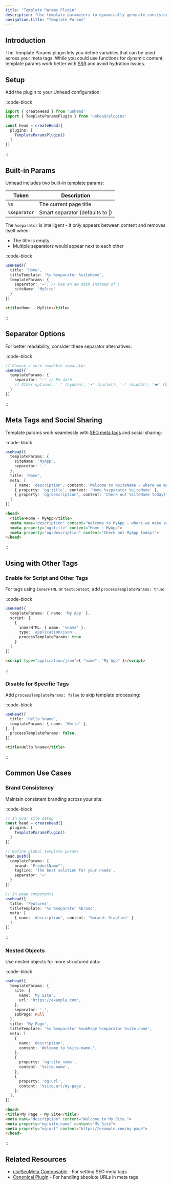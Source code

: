 ```yaml
---
title: "Template Params Plugin"
description: "Use template parameters to dynamically generate consistent meta tags across your site"
navigation.title: "Template Params"
---
```


## Introduction

The Template Params plugin lets you define variables that can be used across your meta tags. While you could use functions for dynamic content, template params work better with [SSR](/setup/ssr/how-it-works) and avoid hydration issues.

## Setup

Add the plugin to your Unhead configuration:

::code-block
```ts [Input]
import { createHead } from 'unhead'
import { TemplateParamsPlugin } from 'unhead/plugins'

const head = createHead({
  plugins: [
    TemplateParamsPlugin()
  ]
})
```
::

## Built-in Params

Unhead includes two built-in template params:

| Token        | Description                                     |
|--------------|-------------------------------------------------|
| `%s`         | The current page title                          |
| `%separator` | Smart separator (defaults to \|)                |

The `%separator` is intelligent - it only appears between content and removes itself when:
- The title is empty
- Multiple separators would appear next to each other

::code-block
```ts [Input]
useHead({
  title: 'Home',
  titleTemplate: '%s %separator %siteName',
  templateParams: {
    separator: '—', // Use an em dash instead of |
    siteName: 'MySite'
  }
})
```

```html [Output]
<title>Home — MySite</title>
```
::

## Separator Options

For better readability, consider these separator alternatives:

::code-block
```ts [Input]
// Choose a more readable separator
useHead({
  templateParams: {
    separator: '—' // Em dash
    // Other options: '-' (hyphen), '•' (bullet), '·' (middot), '❤️' (heart)
  }
})
```
::

## Meta Tags and Social Sharing

Template params work seamlessly with [SEO meta tags](/api/use-seo-meta) and social sharing:

::code-block
```ts [Input]
useHead({
  templateParams: {
    siteName: 'MyApp',
    separator: '·'
  },
  title: 'Home',
  meta: [
    { name: 'description', content: 'Welcome to %siteName - where we make awesome happen' },
    { property: 'og:title', content: 'Home %separator %siteName' },
    { property: 'og:description', content: 'Check out %siteName today!' }
  ]
})
```

```html [Output]
<head>
  <title>Home · MyApp</title>
  <meta name="description" content="Welcome to MyApp - where we make awesome happen">
  <meta property="og:title" content="Home · MyApp">
  <meta property="og:description" content="Check out MyApp today!">
</head>
```
::

## Using with Other Tags

### Enable for Script and Other Tags

For tags using `innerHTML` or `textContent`, add `processTemplateParams: true`:

::code-block
```ts [Input]
useHead({
  templateParams: { name: 'My App' },
  script: [
    {
      innerHTML: { name: '%name' },
      type: 'application/json',
      processTemplateParams: true
    }
  ]
})
```

```html [Output]
<script type="application/json">{ "name": "My App" }</script>
```
::

### Disable for Specific Tags

Add `processTemplateParams: false` to skip template processing:

::code-block
```ts [Input]
useHead({
  title: 'Hello %name',
  templateParams: { name: 'World' },
}, {
  processTemplateParams: false,
})
```

```html [Output]
<title>Hello %name</title>
```
::

## Common Use Cases

### Brand Consistency

Maintain consistent branding across your site:

::code-block
```ts [Input]
// In your site setup
const head = createHead({
  plugins: [
    TemplateParamsPlugin()
  ]
})

// Define global template params
head.push({
  templateParams: {
    brand: 'ProductName™',
    tagline: 'The best solution for your needs',
    separator: '—'
  }
})

// In page components
useHead({
  title: 'Features',
  titleTemplate: '%s %separator %brand',
  meta: [
    { name: 'description', content: '%brand: %tagline' }
  ]
})
```
::

### Nested Objects

Use nested objects for more structured data:

::code-block
```ts [Input]
useHead({
  templateParams: {
    site: {
      name: 'My Site',
      url: 'https://example.com',
    },
    separator: '·',
    subPage: null
  },
  title: 'My Page',
  titleTemplate: '%s %separator %subPage %separator %site.name',
  meta: [
    {
      name: 'description',
      content: 'Welcome to %site.name.',
    },
    {
      property: 'og:site_name',
      content: '%site.name',
    },
    {
      property: 'og:url',
      content: '%site.url/my-page',
    },
  ],
})
```

```html [Output]
<head>
<title>My Page · My Site</title>
<meta name="description" content="Welcome to My Site.">
<meta property="og:site_name" content="My Site">
<meta property="og:url" content="https://example.com/my-page">
</head>
```
::

## Related Resources

- [useSeoMeta Composable](/api/use-seo-meta) - For setting SEO meta tags
- [Canonical Plugin](/plugins/canonical) - For handling absolute URLs in meta tags
